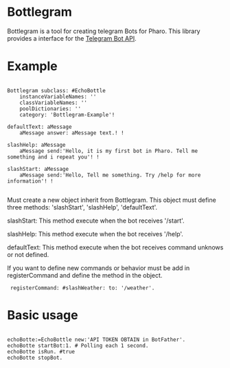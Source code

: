 # 


# Bottlegram

Bottlegram is a tool for creating telegram Bots for Pharo. This library provides a interface for the [Telegram Bot API](https://core.telegram.org/bots/api.).


# Example

```smalltalk

Bottlegram subclass: #EchoBottle
	instanceVariableNames: ''
	classVariableNames: ''
	poolDictionaries: ''
	category: 'Bottlegram-Example'!

defaultText: aMessage
	aMessage answer: aMessage text.! !

slashHelp: aMessage
	aMessage send:'Hello, it is my first bot in Pharo. Tell me something and i repeat you'! !
                
slashStart: aMessage
	aMessage send:'Hello, Tell me something. Try /help for more information'! !


```

Must create a new object inherit from Bottlegram. This object must define three methods: 'slashStart', 'slashHelp', 'defaultText'.

slashStart: This method execute when the bot receives '/start'.

slashHelp: This method execute when the bot receives '/help'.

defaultText: This method execute when the bot receives command unknows or not defined. 

If you want to define new commands or behavior must be add in registerCommand and define the method in the object.

```smalltalk
 registerCommand: #slashWeather: to: '/weather'.
```


# Basic usage

```smalltalk

echoBotte:=EchoBottle new:'API TOKEN OBTAIN in BotFather'.
echoBotte startBot:1. # Polling each 1 second.
echoBotte isRun. #true
echoBotte stopBot.

```
